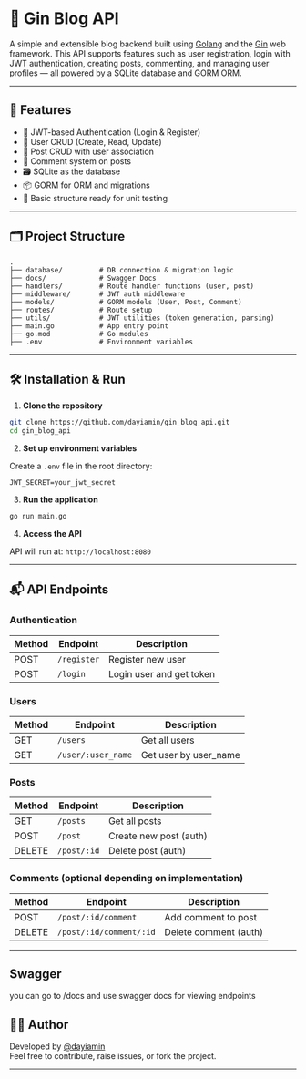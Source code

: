 # 📝 Gin Blog API

A simple and extensible blog backend built using [Golang](https://golang.org/) and the [Gin](https://github.com/gin-gonic/gin) web framework. This API supports features such as user registration, login with JWT authentication, creating posts, commenting, and managing user profiles — all powered by a SQLite database and GORM ORM.

---

## 🚀 Features

- 🔐 JWT-based Authentication (Login & Register)
- 🧑 User CRUD (Create, Read, Update)
- 📝 Post CRUD with user association
- 💬 Comment system on posts
- 🗃 SQLite as the database
- 📦 GORM for ORM and migrations
- 🧪 Basic structure ready for unit testing

---

## 🗂️ Project Structure

```
.
├── database/         # DB connection & migration logic
├── docs/             # Swagger Docs
├── handlers/         # Route handler functions (user, post)
├── middleware/       # JWT auth middleware
├── models/           # GORM models (User, Post, Comment)
├── routes/           # Route setup
├── utils/            # JWT utilities (token generation, parsing)
├── main.go           # App entry point
├── go.mod            # Go modules
├── .env              # Environment variables
```

---

## 🛠️ Installation & Run

1. **Clone the repository**

```bash
git clone https://github.com/dayiamin/gin_blog_api.git
cd gin_blog_api
```

2. **Set up environment variables**

Create a `.env` file in the root directory:

```env
JWT_SECRET=your_jwt_secret
```

3. **Run the application**

```bash
go run main.go
```

4. **Access the API**

API will run at: `http://localhost:8080`

---

## 📬 API Endpoints

### Authentication
| Method | Endpoint         | Description         |
|--------|------------------|---------------------|
| POST   | `/register`      | Register new user   |
| POST   | `/login`         | Login user and get token |

### Users
| Method | Endpoint     | Description         |
|--------|--------------|---------------------|
| GET    | `/users`     | Get all users       |
| GET    | `/user/:user_name`  | Get user by user_name      |

### Posts
| Method | Endpoint     | Description             |
|--------|--------------|-------------------------|
| GET    | `/posts`     | Get all posts           |
| POST   | `/post`      | Create new post (auth)  |
| DELETE | `/post/:id`  | Delete post (auth)      |

### Comments (optional depending on implementation)
| Method | Endpoint           | Description          |
|--------|--------------------|----------------------|
| POST   | `/post/:id/comment`| Add comment to post  |
| DELETE | `/post/:id/comment/:id`  | Delete comment (auth)      |

---


## Swagger
you can go to /docs and use swagger docs for viewing endpoints 


## 🧑‍💻 Author

Developed by [@dayiamin](https://github.com/dayiamin)  
Feel free to contribute, raise issues, or fork the project.

---
